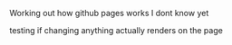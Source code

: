 Working out how github pages works
I dont know yet

testing if changing anything actually renders on the page